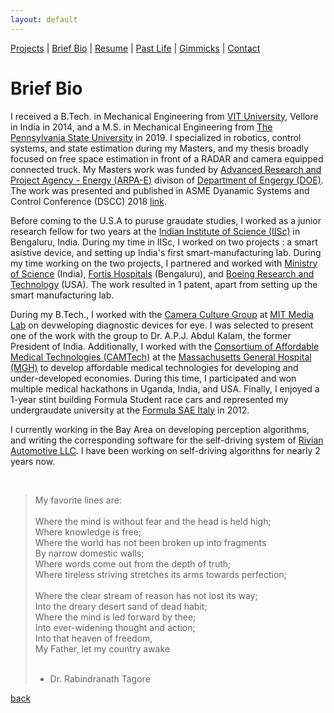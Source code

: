 ```yaml
---
layout: default
---
```

[Projects](./projects.html) | [Brief Bio](./bio.html) | [Resume](https://github.com/iamvarada/CV-Resume/blob/master/Krishna_Varadarajan__Resume.pdf) | [Past Life](http://pravegaracingvit.herokuapp.com/) | [Gimmicks](./gimmicks.html) | [Contact](./contacts.html)

# Brief Bio

I received a B.Tech. in Mechanical Engineering from [VIT University](https://vit.ac.in/), Vellore in India in 2014, and a M.S. in Mechanical Engineering from [The Pennsylvania State University](https://www.psu.edu/) in 2019. I specialized in robotics, control systems, and state estimation during my Masters, and my thesis broadly focused on free space estimation in front of a RADAR and camera equipped connected truck. My Masters work was funded by [Advanced Research and Project Agency - Energy (ARPA-E)](https://arpa-e.energy.gov/) divison of [Department of Engergy (DOE)](https://www.energy.gov/). The work was presented and published in ASME Dyanamic Systems and Control Conference (DSCC) 2018 [link](https://asmedigitalcollection.asme.org/DSCC/proceedings-abstract/DSCC2019/59148/V001T01A006/1070510).

Before coming to the U.S.A to puruse graudate studies, I worked as a junior research fellow for two years at the [Indian Institute of Science (IISc)](https://www.iisc.ac.in/) in Bengaluru, India. During my time in IISc, I worked on two projects : a smart asistive device, and setting up India's first smart-manufacturing lab. During my time working on the two projects, I partnered and worked with [Ministry of Science](http://techport.gov.in/) (India), [Fortis Hospitals](https://fortisbangalore.com/campaign/best-multispeciality-hospital-in-bangalore/?gclid=Cj0KCQjwka_1BRCPARIsAMlUmEpqfEa965UuabLwMFOzkKfiDBaAu1hwdnfkZdFaXWA0s_-WLELHV8QaArocEALw_wcB) (Bengaluru), and [Boeing Research and Technology](http://www.boeing.com/) (USA). The work resulted in 1 patent, apart from setting up the smart manufacturing lab.

During my B.Tech., I worked with the [Camera Culture Group](http://cameraculture.media.mit.edu/) at [MIT Media Lab](https://www.media.mit.edu/) on devweloping diagnostic devices for eye. I was selected to present one of the work with the group to Dr. A.P.J. Abdul Kalam, the former President of India. Additionally, I worked with the [Consortium of Affordable Medical Technologies (CAMTech)](http://camtech.mgh.harvard.edu/) at the [Massachusetts General Hospital (MGH)](https://www.massgeneral.org/) to develop affordable medical technologies for developing and under-developed economies. During this time, I participated and won multiple medical hackathons in Uganda, India, and USA. Finally, I enjoyed a 1-year stint building Formula Student race cars and represented my undergraudate university at the [Formula SAE Italy](https://www.formula-ata.it/) in 2012.

I currently working in the Bay Area on developing perception algorithms, and writing the corresponding software for the self-driving system of [Rivian Automotive LLC](https://rivian.com/). I have been working on self-driving algorithns for nearly 2 years now.
 
 <br /> 

> My favorite lines are: <br /> 
> <br /> 
> Where the mind is without fear and the head is held high; <br /> 
> Where knowledge is free; <br /> 
> Where the world has not been broken up into fragments <br /> 
> By narrow domestic walls; <br /> 
> Where words come out from the depth of truth; <br /> 
> Where tireless striving stretches its arms towards perfection; <br /> 
> <br /> 
> Where the clear stream of reason has not lost its way; <br /> 
> Into the dreary desert sand of dead habit; <br /> 
> Where the mind is led forward by thee; <br /> 
> Into ever-widening thought and action; <br /> 
> Into that heaven of freedom, <br /> 
> My Father, let my country awake <br /> 
> <br /> 
> - Dr. Rabindranath Tagore <br /> 

[back](./)